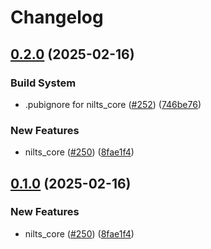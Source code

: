 # Changelog

## [0.2.0](https://github.com/dassssshers/nilts/compare/nilts_core-v0.1.0...nilts_core-v0.2.0) (2025-02-16)


### Build System

* .pubignore for nilts_core ([#252](https://github.com/dassssshers/nilts/issues/252)) ([746be76](https://github.com/dassssshers/nilts/commit/746be7664ff8bdb475b5cba734c7ad08c51b4937))


### New Features

* nilts_core ([#250](https://github.com/dassssshers/nilts/issues/250)) ([8fae1f4](https://github.com/dassssshers/nilts/commit/8fae1f444a93368d0987c4fa2f4c475c47c6f4e8))

## [0.1.0](https://github.com/dassssshers/nilts/nilts_core-v0.1.0) (2025-02-16)

### New Features

* nilts_core ([#250](https://github.com/dassssshers/nilts/issues/250)) ([8fae1f4](https://github.com/dassssshers/nilts/commit/8fae1f444a93368d0987c4fa2f4c475c47c6f4e8))
